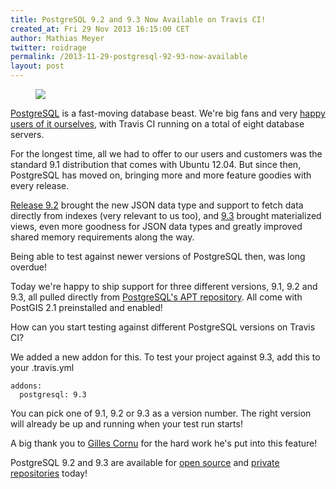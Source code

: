 ```yaml
---
title: PostgreSQL 9.2 and 9.3 Now Available on Travis CI!
created_at: Fri 29 Nov 2013 16:15:00 CET
author: Mathias Meyer
twitter: roidrage
permalink: /2013-11-29-postgresql-92-93-now-available
layout: post
---
```

<figure class="right small">
  <img src="http://s3itch.paperplanes.de/postgresql_20131128_110016.jpg"/>
</figure>

[PostgreSQL](http://postgresql.org) is a fast-moving database beast. We're big
fans and very [happy users of it ourselves](https://postgres.heroku.com), with
Travis CI running on a total of eight database servers.

For the longest time, all we had to offer to our users and customers was the
standard 9.1 distribution that comes with Ubuntu 12.04. But since then,
PostgreSQL has moved on, bringing more and more feature goodies with every
release.

[Release 9.2](http://www.postgresql.org/docs/9.2/static/release-9-2.html)
brought the new JSON data type and support to fetch data directly from indexes
(very relevant to us too), and
[9.3](http://www.postgresql.org/docs/9.3/static/release-9-3.html) brought
materialized views, even more goodness for JSON data types and greatly improved
shared memory requirements along the way.

Being able to test against newer versions of PostgreSQL then, was long overdue!

Today we're happy to ship support for three different versions, 9.1, 9.2 and
9.3, all pulled directly from [PostgreSQL's APT
repository](http://www.postgresql.org/download/linux/ubuntu/). All come with
PostGIS 2.1 preinstalled and enabled!

How can you start testing against different PostgreSQL versions on Travis CI?

We added a new addon for this. To test your project against 9.3, add this to
your .travis.yml

    addons:
      postgresql: 9.3

You can pick one of 9.1, 9.2 or 9.3 as a version number. The right version will
already be up and running when your test run starts!

A big thank you to [Gilles Cornu](https://github.com/gildegoma) for the hard
work he's put into this feature!

PostgreSQL 9.2 and 9.3 are available for [open source](https://travis-ci.org)
and [private repositories](https://travis-ci.com) today!
